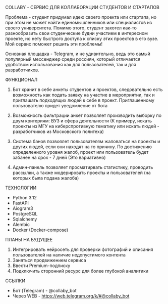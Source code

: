 COLLABY - СЕРВИС ДЛЯ КОЛЛАБОРАЦИИ СТУДЕНТОВ И СТАРТАПОВ

Проблема - студент придумал идею своего проекта или стартапа,
но при этом не может найти единомышленников или специалистов из своего университета. 
Помимо этого, студент захотел как-то разнообразить свои студенческие будни участием в интересном проекте, 
но нету быстрого доступа к списку этих проектов в его вузе. Мой сервис поможет решить эти проблемы! 

Основная площадка - Telegram, и не удивительно, ведь это самый популярный мессенджер среди россиян, 
который отличается удобством использования как для пользователей, так и для разработчиков. 


ФУНКЦИОНАЛ

1) Бот хранит в себе анкеты студентов и проектов, следовательно есть возможность как подать заявку на участие в мероприятии, 
так и приглашать подходящих людей к себе в проект. Приглашенному пользователю придет уведомление от бота

2) Возможность фильтрации анкет позволяет производить выборку по двум критериям: ВУЗ и сфера деятельности (К примеру, искать проекты из МГУ на киберспротивную тематику или искать людей - разработчиков из Московского политеха)

3) Система банов позвоялет пользователям жаловаться на проекты и других людей, если они находят на то причину. По достижению определенного уровня жалоб, проект или пользователь будет забанен на срок - 7 дней (Это вариативно)

4) Админ-панель позволяет просматирвать статистику, проводить рассылки, а также модерировать проекты и пользователей (на которых была подана жалоба)


TEХНОЛОГИИ

- Python 3.12
- FastAPI
- Aiogram3
- PostgreSQL
- Sqlalchemy
- Alembic
- Docker (Docker-compose)


ПЛАНЫ НА БУДУЩЕЕ

1) Интегрировать нейросеть для проверки фотографий и описания пользователей на наличие недопустимого контента
2) Заняться продвижением сервиса
3) Ввести Premium-подписку
4) Подключить сторонний ресурс для более глубокой аналитики


ССЫЛКИ

- Бот (Telegram) - @collaby_bot
- Через WEB - https://web.telegram.org/k/#@collaby_bot

